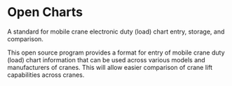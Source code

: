 # Open Charts
A standard for mobile crane electronic duty (load) chart entry, storage, and comparison.

This open source program provides a format for entry of mobile crane duty (load) chart information that can be used across various models and manufacturers of cranes. This will allow easier comparison of crane lift capabilities across cranes.
